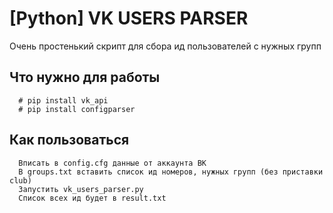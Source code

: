 [Python] VK USERS PARSER
=============================
Очень простенький скрипт для сбора ид пользователей с нужных групп

Что нужно для работы
--------------------
	  # pip install vk_api
	  # pip install configparser
	  
Как пользоваться
----------------
	  Вписать в config.cfg данные от аккаунта ВК
	  В groups.txt вставить список ид номеров, нужных групп (без приставки club)
	  Запустить vk_users_parser.py
	  Список всех ид будет в result.txt